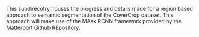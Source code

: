 This subdirecotry houses the progress and details made for a region based approach to semantic segmentation of the CoverCrop dataset. This approach will make use of the MAsk RCNN framework provided by the [Matterport Github REpository](https://github.com/matterport/Mask_RCNN). 
